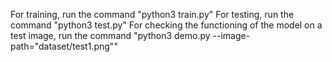 For training, run the command "python3 train.py"
For testing, run the command "python3 test.py"
For checking the functioning of the model on a test image, run the command "python3 demo.py --image-path="dataset/test1.png""

